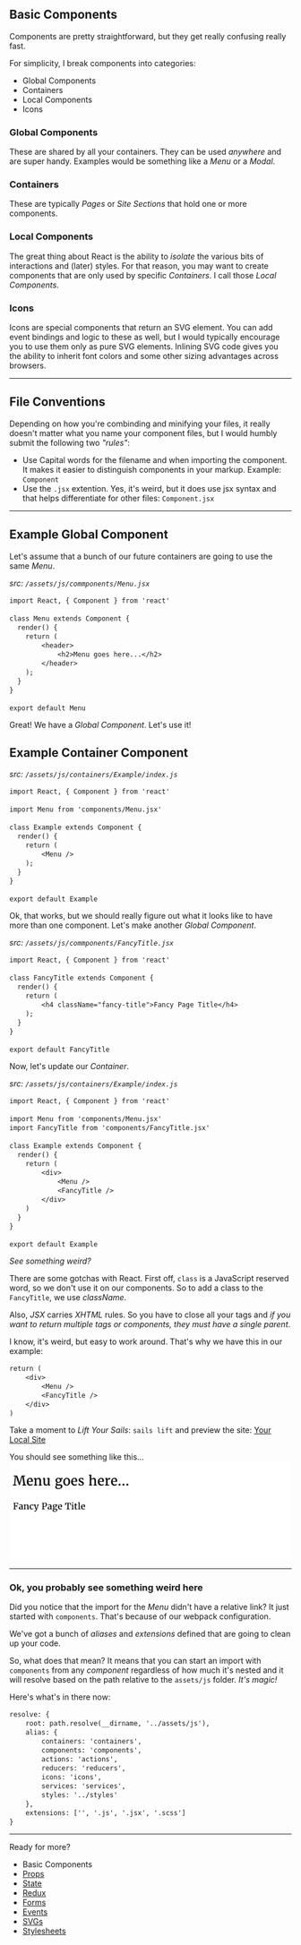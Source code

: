 Basic Components
-----------------

Components are pretty straightforward, but they get really confusing really fast.

For simplicity, I break components into categories:
- Global Components
- Containers
- Local Components
- Icons

### Global Components
These are shared by all your containers. They can be used _anywhere_ and are super handy. Examples would be something like a _Menu_ or a _Modal_.

### Containers
These are typically _Pages_ or _Site Sections_ that hold one or more components.

### Local Components
The great thing about React is the ability to *isolate* the various bits of interactions and (later) styles. For that reason, you may want to create components that are only used by specific _Containers_. I call those _Local Components_.

### Icons
Icons are special components that return an SVG element. You can add event bindings and logic to these as well, but I would typically encourage you to use them only as pure SVG elements. Inlining SVG code gives you the ability to inherit font colors and some other sizing advantages across browsers.

-------

## File Conventions
Depending on how you're combinding and minifying your files, it really doesn't matter what you name your component files, but I would humbly submit the following two _"rules"_:

- Use Capital words for the filename and when importing the component. It makes it easier to distinguish components in your markup. Example: `Component`
- Use the `.jsx` extention. Yes, it's weird, but it does use jsx syntax and that helps differentiate for other files: `Component.jsx`

-------

## Example Global Component

Let's assume that a bunch of our future containers are going to use the same _Menu_.

_src: `/assets/js/commponents/Menu.jsx`_
```
import React, { Component } from 'react'

class Menu extends Component {
  render() {
    return (
        <header>
            <h2>Menu goes here...</h2>
        </header>
    );
  }
}

export default Menu
```

Great! We have a _Global Component_. Let's use it!

## Example Container Component

_src: `/assets/js/containers/Example/index.js`_
```
import React, { Component } from 'react'

import Menu from 'components/Menu.jsx'

class Example extends Component {
  render() {
    return (
        <Menu />
    );
  }
}

export default Example
```

Ok, that works, but we should really figure out what it looks like to have more than one component. Let's make another _Global Component_.

_src: `/assets/js/commponents/FancyTitle.jsx`_
```
import React, { Component } from 'react'

class FancyTitle extends Component {
  render() {
    return (
        <h4 className="fancy-title">Fancy Page Title</h4>
    );
  }
}

export default FancyTitle
```

Now, let's update our _Container_.

_src: `/assets/js/containers/Example/index.js`_
```
import React, { Component } from 'react'

import Menu from 'components/Menu.jsx'
import FancyTitle from 'components/FancyTitle.jsx'

class Example extends Component {
  render() {
    return (
        <div>
            <Menu />
            <FancyTitle />
        </div>
    )
  }
}

export default Example
```

_See something *weird*?_

There are some gotchas with React. First off, `class` is a JavaScript reserved word, so we don't use it on our components. So to add a class to the `FancyTitle`, we use _className_.

Also, *JSX* carries _XHTML_ rules. So you have to close all your tags and *if you want to return multiple tags or components, they must have a single parent*.

I know, it's weird, but easy to work around. That's why we have this in our example:
```
return (
    <div>
        <Menu />
        <FancyTitle />
    </div>
)
```

Take a moment to _Lift Your Sails_: `sails lift` and preview the site: [Your Local Site](http://localhost:1337)

You should see something like this...
![Learn React Preview](walkthrough/images/basic-components-preview.png "Basic Components Preview")


---------

### Ok, you probably see something weird here
Did you notice that the import for the _Menu_ didn't have a relative link? It just started with `components`. That's because of our webpack configuration.

We've got a bunch of *aliases* and *extensions* defined that are going to clean up your code.

So, what does that mean? It means that you can start an import with `components` from any _component_ regardless of how much it's nested and it will resolve based on the path relative to the `assets/js` folder. _It's magic!_

Here's what's in there now:
```
resolve: {
    root: path.resolve(__dirname, '../assets/js'),
    alias: {
        containers: 'containers',
        components: 'components',
        actions: 'actions',
        reducers: 'reducers',
        icons: 'icons',
        services: 'services',
        styles: '../styles'
    },
    extensions: ['', '.js', '.jsx', '.scss']
}
```


---------

Ready for more?
- Basic Components
- [Props](https://github.com/ecoker/learn-react/tree/props)
- [State](https://github.com/ecoker/learn-react/tree/state)
- [Redux](https://github.com/ecoker/learn-react/tree/redux)
- [Forms](https://github.com/ecoker/learn-react/tree/forms)
- [Events](https://github.com/ecoker/learn-react/tree/events)
- [SVGs](https://github.com/ecoker/learn-react/tree/svgs)
- [Stylesheets](https://github.com/ecoker/learn-react/tree/stylesheets)